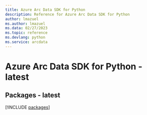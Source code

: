```yaml
---
title: Azure Arc Data SDK for Python
description: Reference for Azure Arc Data SDK for Python
author: lmazuel
ms.author: lmazuel
ms.data: 02/27/2023
ms.topic: reference
ms.devlang: python
ms.service: arcdata
---
```

# Azure Arc Data SDK for Python - latest
## Packages - latest
[!INCLUDE [packages](arc-data-index.md)]